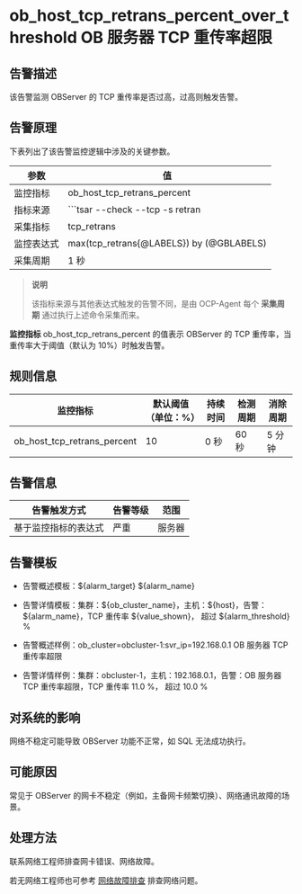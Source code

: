 ob_host_tcp_retrans_percent_over_threshold OB 服务器 TCP 重传率超限
================================================================================

**告警描述**
-----------------------------

该告警监测 OBServer 的 TCP 重传率是否过高，过高则触发告警。

告警原理
-------------------------

下表列出了该告警监控逻辑中涉及的关键参数。

|  参数   |                                               值                                               |
|-------|-----------------------------------------------------------------------------------------------|
| 监控指标  | ob_host_tcp_retrans_percent                                                                   |
| 指标来源  | ```tsar --check --tcp -s retran | awk -F '=' '{print $2}' ```  |
| 采集指标  | tcp_retrans                                                                                   |
| 监控表达式 | max(tcp_retrans{@LABELS}) by (@GBLABELS)                                                      |
| 采集周期  | 1 秒                                                                                           |

> **说明**
>
> 该指标来源与其他表达式触发的告警不同，是由 OCP-Agent 每个 **采集周期** 通过执行上述命令采集而来。

**监控指标** ob_host_tcp_retrans_percent 的值表示 OBServer 的 TCP 重传率，当重传率大于阈值（默认为 10%）时触发告警。

**规则信息**
-----------------------------

|            监控指标             | 默认阈值（单位：%） | 持续时间 | 检测周期 | 消除周期 |
|-----------------------------|------------|------|------|------|
| ob_host_tcp_retrans_percent | 10         | 0 秒  | 60 秒 | 5 分钟 |

**告警信息**
-----------------------------

|   告警触发方式   | 告警等级 | 范围  |
|------------|------|-----|
| 基于监控指标的表达式 | 严重   | 服务器 |

**告警模板**
-----------------------------

* 告警概述模板：\${alarm_target} \${alarm_name}

* 告警详情模板：集群：\${ob_cluster_name}，主机：\${host}，告警：\${alarm_name}，TCP 重传率 \${value_shown}， 超过 \${alarm_threshold} %

* 告警概述样例：ob_cluster=obcluster-1:svr_ip=192.168.0.1 OB 服务器 TCP 重传率超限

* 告警详情样例：集群：obcluster-1，主机：192.168.0.1，告警：OB 服务器 TCP 重传率超限，TCP 重传率 11.0 %， 超过 10.0 %

**对系统的影响**
-------------------------------

网络不稳定可能导致 OBServer 功能不正常，如 SQL 无法成功执行。

**可能原因**
-----------------------------

常见于 OBServer 的网卡不稳定（例如，主备网卡频繁切换）、网络通讯故障的场景。

处理方法
-------------------------

联系网络工程师排查网卡错误、网络故障。

若无网络工程师也可参考 [网络故障排查](../5.appendix/6.network-troubleshooting.md) 排查网络问题。
